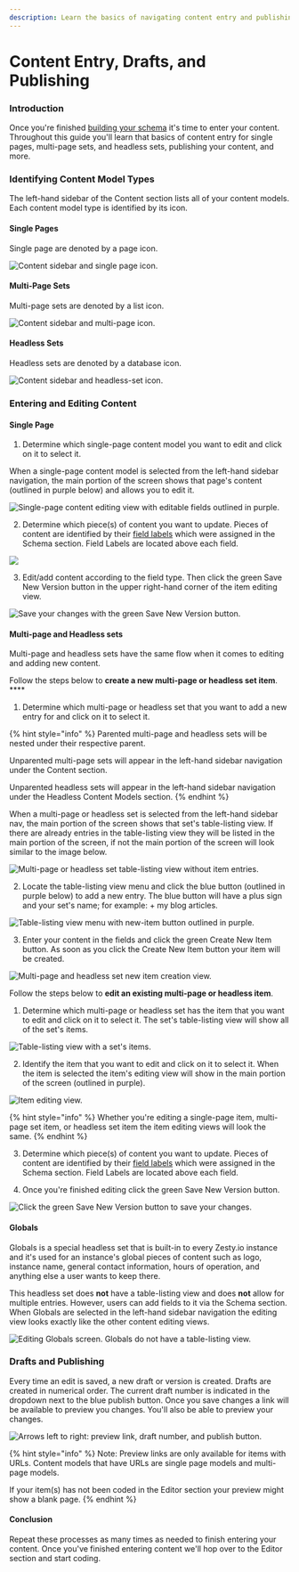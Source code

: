 ```yaml
---
description: Learn the basics of navigating content entry and publishing.
---
```


# Content Entry, Drafts, and Publishing

### Introduction

Once you're finished [building your schema](building-the-schema-and-selecting-fields.md) it's time to enter your content. Throughout this guide you'll learn that basics of content entry for single pages, multi-page sets, and headless sets, publishing your content, and more.

### Identifying Content Model Types

The left-hand sidebar of the Content section lists all of your content models. Each content model type is identified by its icon. 

#### Single Pages

Single page are denoted by a page icon.

![Content sidebar and single page icon.](../../../.gitbook/assets/01-content-sidebar-single-page-icon.png)

#### Multi-Page Sets

Multi-page sets are denoted by a list icon.

![Content sidebar and multi-page icon.](../../../.gitbook/assets/01-content-sidebar-multi-page-icon.png)

#### Headless Sets

Headless sets are denoted by a database icon.

![Content sidebar and headless-set icon.](../../../.gitbook/assets/01-content-sidebar-headless-set-icon.png)

### Entering and Editing Content

#### Single Page 

1. Determine which single-page content model you want to edit and click on it to select it. 

When a single-page content model is selected from the left-hand sidebar navigation, the main portion of the screen shows that page's content \(outlined in purple below\) and allows you to edit it.

![Single-page content editing view with editable fields outlined in purple.](../../../.gitbook/assets/03-single-page-editing-view.png)

2. Determine which piece\(s\) of content you want to update. Pieces of content are identified by their [field labels](https://zesty.org/services/manager-ui/schema/adding-fields#label-v-reference-name) which were assigned in the Schema section. Field Labels are located above each field.

![](../../../.gitbook/assets/field-labels.png)

3. Edit/add content according to the field type. Then click the green Save New Version button in the upper right-hand corner of the item editing view.

![Save your changes with the green Save New Version button.](../../../.gitbook/assets/single-page-editing-view-save-button.png)

#### Multi-page and Headless sets

Multi-page and headless sets have the same flow when it comes to editing and adding new content. 

Follow the steps below to **create a new multi-page or headless set item**. ****

1. Determine which multi-page or headless set that you want to add a new entry for and click on it to select it. 

{% hint style="info" %}
Parented multi-page and headless sets will be nested under their respective parent.   
  
Unparented multi-page sets will appear in the left-hand sidebar navigation under the Content section. 

Unparented headless sets will appear in the left-hand sidebar navigation under the Headless Content Models section.
{% endhint %}

When a multi-page or headless set is selected from the left-hand sidebar nav, the main portion of the screen shows that set's table-listing view. If there are already entries in the table-listing view they will be listed in the main portion of the screen, if not the main portion of the screen will look similar to the image below.

![Multi-page or headless set table-listing view without item entries.](../../../.gitbook/assets/01-table-listing-view.png)

2. Locate the table-listing view menu and click the blue button \(outlined in purple below\) to add a new entry. The blue button will have a plus sign and your set's name; for example: + my blog articles.

![Table-listing view menu with new-item button outlined in purple.](../../../.gitbook/assets/02-table-listing-view-menu.png)

3. Enter your content in the fields and click the green Create New Item button. As soon as you click the Create New Item button your item will be created.  

![Multi-page and headless set new item creation view.](../../../.gitbook/assets/04-table-listing-new-item-creation.png)

Follow the steps below to **edit an existing multi-page or headless item**.

1. Determine which multi-page or headless set has the item that you want to edit and click on it to select it. The set's table-listing view will show all of the set's items. 

![Table-listing view with a set&apos;s items.](../../../.gitbook/assets/table-listing-view-with-entries.png)

2. Identify the item that you want to edit and click on it to select it. When the item is selected the item's editing view will show in the main portion of the screen \(outlined in purple\). 

![Item editing view.](../../../.gitbook/assets/multi-page-headless-set-editing-item-editing-view.png)

{% hint style="info" %}
Whether you're editing a single-page item, multi-page set item, or headless set item the item editing views will look the same. 
{% endhint %}

3. Determine which piece\(s\) of content you want to update. Pieces of content are identified by their [field labels](https://zesty.org/services/manager-ui/schema/adding-fields#label-v-reference-name) which were assigned in the Schema section. Field Labels are located above each field.

4. Once you're finished editing click the green Save New Version button.

![Click the green Save New Version button to save your changes.](../../../.gitbook/assets/multi-page-headless-set-edit-save.png)

#### Globals

Globals is a special headless set that is built-in to every Zesty.io instance and it's used for an instance's global pieces of content such as logo, instance name, general contact information, hours of operation, and anything else a user wants to keep there. 

This headless set does **not** have a table-listing view and does **not** allow for multiple entries. However, users can add fields to it via the Schema section. When Globals are selected in the left-hand sidebar navigation the editing view looks exactly like the other content editing views.   

![Editing Globals screen. Globals do not have a table-listing view. ](../../../.gitbook/assets/00-special-headless-set-globals%20%281%29.png)

### Drafts and Publishing

Every time an edit is saved, a new draft or version is created. Drafts are created in numerical order. The current draft number is indicated in the dropdown next to the blue publish button. Once you save changes a link will be available to preview you changes. You'll also be able to preview your changes.  

![Arrows left to right: preview link, draft number, and publish button.](../../../.gitbook/assets/preview-link-draft-number-publish-button.png)

{% hint style="info" %}
Note: Preview links are only available for items with URLs. Content models that have URLs are single page models and multi-page models. 

If  your item\(s\) has not been coded in the Editor section your preview might show a blank page.
{% endhint %}

#### Conclusion

Repeat these processes as many times as needed to finish entering your content. Once you've finished entering content we'll hop over to the Editor section and start coding.



